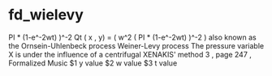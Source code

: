 # fd_wielevy 



 

 

PI * (1-e^-2wt) )^-2
Qt ( x , y) = ( w^2 ( PI * (1-e^-2wt) )^-2 )
also known as the Ornsein-Uhlenbeck process
Weiner-Levy process
The pressure variable X is under the influence of a centrifugal
XENAKIS' method 3 , page 247 , Formalized Music
$1 y value
$2 w value
$3 t value


 
